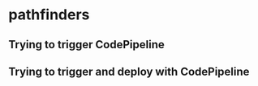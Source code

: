 # pathfinders

## Trying to trigger CodePipeline

## Trying to trigger and deploy with CodePipeline
